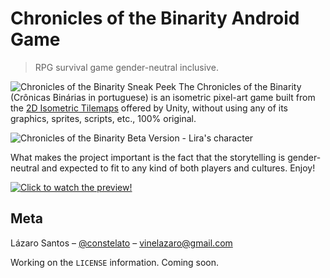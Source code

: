 # Chronicles of the Binarity Android Game
> RPG survival game gender-neutral inclusive.   

![Chronicles of the Binarity Sneak Peek](https://i.imgur.com/p96SUhK.gif)
The Chronicles of the Binarity (Crônicas Binárias in portuguese) is an isometric pixel-art game built from the [2D Isometric Tilemaps](https://github.com/UnityTechnologies/2D_IsoTilemaps) offered by Unity, without using any of its graphics, sprites, scripts, etc., 100% original.

![Chronicles of the Binarity Beta Version - Lira's character](https://i.imgur.com/8a2vUob.gifv)

What makes the project important is the fact that the storytelling is gender-neutral and expected to fit to any kind of both players and cultures. Enjoy!

[![Click to watch the preview!](https://i.imgur.com/U9JG3d9.png)](https://youtu.be/9jwBwIL60ZA "The Chronicles of the Binarity (preview)")

## Meta

Lázaro Santos – [@constelato](https://twitter.com/constelato) – vinelazaro@gmail.com

Working on the ``LICENSE`` information. Coming soon.

<!-- Markdown link & img dfn's -->
[npm-image]: https://img.shields.io/npm/v/datadog-metrics.svg?style=flat-square
[npm-url]: https://npmjs.org/package/datadog-metrics
[npm-downloads]: https://img.shields.io/npm/dm/datadog-metrics.svg?style=flat-square
[travis-image]: https://img.shields.io/travis/dbader/node-datadog-metrics/master.svg?style=flat-square
[travis-url]: https://travis-ci.org/dbader/node-datadog-metrics
[wiki]: https://github.com/yourname/yourproject/wiki
